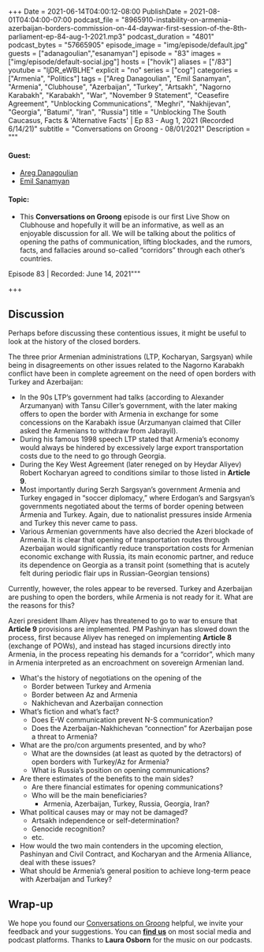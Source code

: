 +++
Date = 2021-06-14T04:00:12-08:00
PublishDate = 2021-08-01T04:04:00-07:00
podcast_file = "8965910-instability-on-armenia-azerbaijan-borders-commission-on-44-daywar-first-session-of-the-8th-parliament-ep-84-aug-1-2021.mp3"
podcast_duration = "4801"
podcast_bytes = "57665905"
episode_image = "img/episode/default.jpg"
guests = ["adanagoulian","esanamyan"]
episode = "83"
images = ["img/episode/default-social.jpg"]
hosts = ["hovik"]
aliases = ["/83"]
youtube = "ljDR_eWBLHE"
explicit = "no"
series = ["cog"]
categories = ["Armenia", "Politics"]
tags = ["Areg Danagoulian", "Emil Sanamyan", "Armenia", "Clubhouse", "Azerbaijan", "Turkey", "Artsakh", "Nagorno Karabakh", "Karabakh", "War", "November 9 Statement", "Ceasefire Agreement", "Unblocking Communications", "Meghri", "Nakhijevan", "Georgia", "Batumi", "Iran", "Russia"]
title = "Unblocking The South Caucasus, Facts & 'Alternative Facts' | Ep 83 - Aug 1, 2021 (Recorded 6/14/21)"
subtitle = "Conversations on Groong - 08/01/2021"
Description = """

#### Guest:
* [Areg Danagoulian](/guest/adanagoulian)
* [Emil Sanamyan](/guest/esanamyan)

#### Topic:
* This **Conversations on Groong** episode is our first Live Show on Clubhouse and hopefully it will be an informative, as well as an enjoyable discussion for all. We will be talking about the politics of opening the paths of communication, lifting blockades, and the rumors, facts, and fallacies around so-called “corridors” through each other’s countries.

Episode 83 | Recorded: June 14, 2021"""

+++

## Discussion

Perhaps before discussing these contentious issues, it might be useful to look at the history of the closed borders.

The three prior Armenian administrations (LTP, Kocharyan, Sargsyan) while being in disagreements on other issues related to the Nagorno Karabakh conflict have been in complete agreement on the need of open borders with Turkey and Azerbaijan:



* In the 90s LTP’s government had talks (according to Alexander Arzumanyan) with Tansu Ciller’s government, with the later making offers to open the border with Armenia in exchange for some concessions on the Karabakh issue (Arzumanyan claimed that Ciller asked the Armenians to withdraw from Jabrayil).
* During his famous 1998 speech LTP stated that Armenia’s economy would always be hindered by excessively large export transportation costs due to the need to go through Georgia.
* During the Key West Agreement (later reneged on by Heydar Aliyev) Robert Kocharyan agreed to conditions similar to those listed in **Article 9**.
* Most importantly during Serzh Sargsyan’s government Armenia and Turkey engaged in “soccer diplomacy,” where Erdogan’s and Sargsyan’s governments negotiated about the terms of border opening between Armenia and Turkey. Again, due to nationalist pressures inside Armenia and Turkey this never came to pass.
* Various Armenian governments have also decried the Azeri blockade of Armenia. It is clear that opening of transportation routes through Azerbaijan would significantly reduce transportation costs for Armenian economic exchange with Russia, its main economic partner, and reduce its dependence on Georgia as a transit point (something that is acutely felt during periodic flair ups in Russian-Georgian tensions)

Currently, however, the roles appear to be reversed. Turkey and Azerbaijan are pushing to open the borders, while Armenia is not ready for it. What are the reasons for this?

Azeri president Ilham Aliyev has threatened to go to war to ensure that **Article 9** provisions are implemented. PM Pashinyan has slowed down the process, first because Aliyev has reneged on implementing **Article 8** (exchange of POWs), and instead has staged incursions directly into Armenia, in the process repeating his demands for a “corridor”, which many in Armenia interpreted as an encroachment on sovereign Armenian land.



* What's the history of negotiations on the opening of the
    * Border between Turkey and Armenia
    * Border between Az and Armenia
    * Nakhichevan and Azerbaijan connection
* What’s fiction and what’s fact?
    * Does E-W communication prevent N-S communication?
    * Does the Azerbaijan-Nakhichevan “connection” for Azerbaijan pose a threat to Armenia?
* What are the pro/con arguments presented, and by who?
    * What are the downsides (at least as quoted by the detractors) of open borders with Turkey/Az for Armenia?
    * What is Russia’s position on opening communications?
* Are there estimates of the benefits to the main sides?
    * Are there financial estimates for opening communications?
    * Who will be the main beneficiaries?
        * Armenia, Azerbaijan, Turkey, Russia, Georgia, Iran?
* What political causes may or may not be damaged?
    * Artsakh independence or self-determination?
    * Genocide recognition?
    * etc.
* How would the two main contenders in the upcoming election, Pashinyan and Civil Contract, and Kocharyan and the Armenia Alliance, deal with these issues?
* What should be Armenia’s general position to achieve long-term peace with Azerbaijan and Turkey?


## Wrap-up

We hope you found our [Conversations on Groong](/series/cog/) helpful, we invite your feedback and your suggestions. You can [**find us**](https://linktr.ee/groong) on most social media and podcast platforms. Thanks to **Laura Osborn** for the music on our podcasts.

